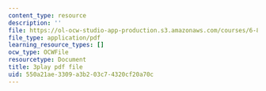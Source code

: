```yaml
---
content_type: resource
description: ''
file: https://ol-ocw-studio-app-production.s3.amazonaws.com/courses/6-890-algorithmic-lower-bounds-fun-with-hardness-proofs-fall-2014/550a21ae3309a3b203c74320cf20a70c_c5Myaxq44mI.pdf
file_type: application/pdf
learning_resource_types: []
ocw_type: OCWFile
resourcetype: Document
title: 3play pdf file
uid: 550a21ae-3309-a3b2-03c7-4320cf20a70c
---
```

